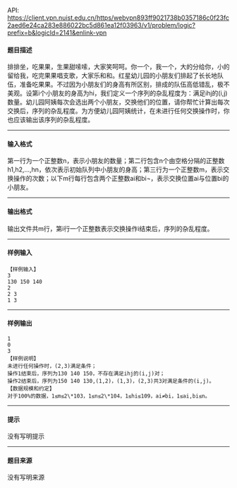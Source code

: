 API: https://client.vpn.nuist.edu.cn/https/webvpn893ff9021738b0357186c0f23fc2aed6e24ca283e886022bc5d861ea12f03963/v1/problem/logic?prefix=b&logicId=2141&enlink-vpn

#### 题目描述

排排坐，吃果果，生果甜嗦嗦，大家笑呵呵。你一个，我一个，大的分给你，小的留给我，吃完果果唱支歌，大家乐和和。红星幼儿园的小朋友们排起了长长地队伍，准备吃果果。不过因为小朋友们的身高有所区别，排成的队伍高低错乱，极不美观。设第i个小朋友的身高为hi，我们定义一个序列的杂乱程度为：满足ihj的(i,j)数量。幼儿园阿姨每次会选出两个小朋友，交换他们的位置，请你帮忙计算出每次交换后，序列的杂乱程度。为方便幼儿园阿姨统计，在未进行任何交换操作时，你也应该输出该序列的杂乱程度。

---

#### 输入格式

第一行为一个正整数n，表示小朋友的数量；第二行包含n个由空格分隔的正整数h1,h2,…,hn，依次表示初始队列中小朋友的身高；第三行为一个正整数m，表示交换操作的次数；以下m行每行包含两个正整数ai和bi¬，表示交换位置ai与位置bi的小朋友。

---

#### 输出格式

输出文件共m行，第i行一个正整数表示交换操作i结束后，序列的杂乱程度。

---

#### 样例输入
```
【样例输入】
3
130 150 140
2
2 3
1 3

```

---

#### 样例输出
```
1
0
3
【样例说明】
未进行任何操作时，(2,3)满足条件；
操作1结束后，序列为130 140 150，不存在满足ihj的(i,j)对；
操作2结束后，序列为150 140 130,(1,2)，(1,3)，(2,3)共3对满足条件的(i,j)。
【数据规模和约定】
对于100%的数据，1≤m≤2\*103，1≤n≤2\*104，1≤hi≤109，ai≠bi，1≤ai,bi≤n。 
```

---

#### 提示

没有写明提示

---

#### 题目来源

没有写明来源